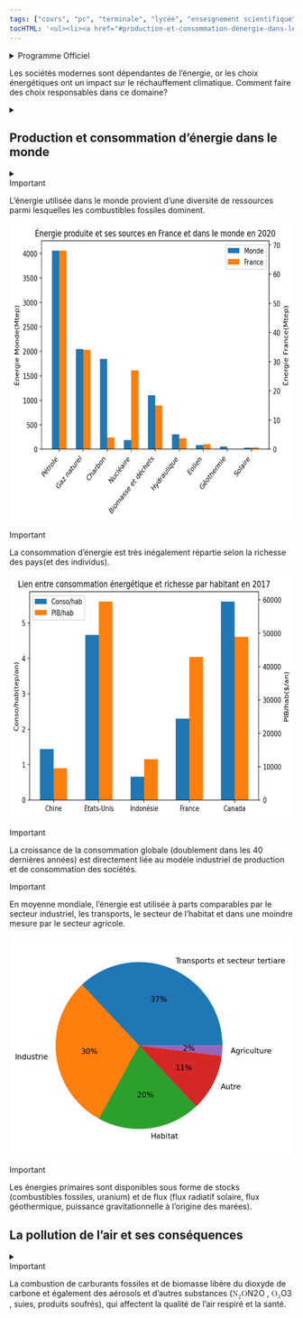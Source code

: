 ```yaml
---
tags: ["cours", "pc", "terminale", "lycée", "enseignement scientifique"]
tocHTML: '<ul><li><a href="#production-et-consommation-dénergie-dans-le-monde" data-localhref="true">Production et consommation d’énergie dans le monde</a></li><li><a href="#la-pollution-de-lair-et-ses-conséquences" data-localhref="true">La pollution de l’air et ses conséquences</a></li></ul>'
---
```






<details class="programme"><summary>Programme Officiel</summary>
<table class="table table-bordered table-hover">
<thead class="table-warning">
<tr class="header">
<th><div class="highlight"><pre><span></span>                    Savoirs
</pre></div>
</th>
<th><div class="highlight"><pre><span></span>          Savoir-faire
</pre></div>
</th>
</tr>
</thead>
<tbody>
<tr class="odd">
<td><p>L’énergie utilisée dans le monde provient d’une diversité de ressources parmi lesquelles les combustibles fossiles dominent.</p>
<p>La consommation en est très inégalement répartie selon la richesse des pays et des individus.</p></td>
<td>Utiliser les différentes unités d’énergie employées (Tonne Équivalent Pétrole (TEP), kWh…) et les convertir en joules – les facteurs de conversion étant fournis.</td>
</tr>
<tr class="even">
<td>La croissance de la consommation globale (doublement dans les 40 dernières années) est directement liée au modèle industriel de production et de consommation des sociétés.</td>
<td>Exploiter des données de production et d’utilisation d’énergie à différentes échelles (mondiale, nationale, individuelle…).</td>
</tr>
<tr class="odd">
<td><p>En moyenne mondiale, cette énergie est utilisée à parts comparables par le secteur industriel, les transports, le secteur de l’habitat et dans une moindre mesure par le secteur agricole.</p>
<p>Les énergies primaires sont disponibles sous forme de stocks (combustibles fossiles, uranium) et de flux (flux radiatif solaire, flux géothermique, puissance gravitationnelle à l’origine des marées).</p></td>
<td>Comparer quelques ordres de grandeur d’énergie et de puissance : corps humain, objets du quotidien, centrale électrique, flux radiatif solaire…</td>
</tr>
<tr class="even">
<td>La combustion de carburants fossiles et de biomasse libère du dioxyde de carbone et également des aérosols et d’autres substances (<span class="katex"><span class="katex-mathml"><math xmlns="http://www.w3.org/1998/Math/MathML"><semantics><mrow><msub><mi mathvariant="normal">N</mi><mn>2</mn></msub><mi mathvariant="normal">O</mi></mrow><annotation encoding="application/x-tex">{\mathrm{N}}_{\mathrm{2}}{\mathrm{O}}</annotation></semantics></math></span><span class="katex-html" aria-hidden="true"><span class="base"><span class="strut" style="height:0.8333em;vertical-align:-0.15em;"></span><span class="mord"><span class="mord"><span class="mord mathrm">N</span></span><span class="msupsub"><span class="vlist-t vlist-t2"><span class="vlist-r"><span class="vlist" style="height:0.3011em;"><span style="top:-2.55em;margin-right:0.05em;"><span class="pstrut" style="height:2.7em;"></span><span class="sizing reset-size6 size3 mtight"><span class="mord mtight"><span class="mord mathrm mtight">2</span></span></span></span></span><span class="vlist-s">​</span></span><span class="vlist-r"><span class="vlist" style="height:0.15em;"><span></span></span></span></span></span></span><span class="mord"><span class="mord mathrm">O</span></span></span></span></span>
, <span class="katex"><span class="katex-mathml"><math xmlns="http://www.w3.org/1998/Math/MathML"><semantics><mrow><msub><mi mathvariant="normal">O</mi><mn>3</mn></msub></mrow><annotation encoding="application/x-tex">{\mathrm{O}_{\mathrm{3}}}</annotation></semantics></math></span><span class="katex-html" aria-hidden="true"><span class="base"><span class="strut" style="height:0.8333em;vertical-align:-0.15em;"></span><span class="mord"><span class="mord"><span class="mord mathrm">O</span><span class="msupsub"><span class="vlist-t vlist-t2"><span class="vlist-r"><span class="vlist" style="height:0.3011em;"><span style="top:-2.55em;margin-left:0em;margin-right:0.05em;"><span class="pstrut" style="height:2.7em;"></span><span class="sizing reset-size6 size3 mtight"><span class="mord mtight"><span class="mord mathrm mtight">3</span></span></span></span></span><span class="vlist-s">​</span></span><span class="vlist-r"><span class="vlist" style="height:0.15em;"><span></span></span></span></span></span></span></span></span></span></span>
, suies, produits soufrés), qui affectent la qualité de l’air respiré et la santé.</td>
<td><p>Calculer la masse de dioxyde de carbone produite par unité d’énergie dégagée pour différents combustibles (l’équation de réaction et l’énergie massique dégagée étant fournies).</p>
<p>À partir de documents épidémiologiques, identifier et expliquer les conséquences sur la santé de certains polluants atmosphériques, telles les particules fines résultant de combustions.</p></td>
</tr>
<tr class="odd">
<td>L’empreinte carbone d’une activité ou d’une personne est la masse de CO2 produite directement ou indirectement par sa consommation d’énergie et/ou de matière première.</td>
<td><p>Comparer sur l’ensemble de leur cycle de vie les impacts d’objets industriels (par exemple, voiture à moteur électrique ou à essence).</p>
<p>À partir de documents, analyser l’empreinte carbone de différentes activités humaines et proposer des comportements pour la minimiser ou la compenser.</p></td>
</tr>
<tr class="even">
<td>Les scénarios de transition écologique font différentes hypothèses sur la quantité de GES émise dans le futur. Ils évaluent les changements prévisibles, affectant principalement les plus fragiles.</td>
<td>Analyser l’impact de l’augmentation du CO2 sur le développement de la végétation, écosystèmes et les conditions de vie des êtres humains,</td>
</tr>
<tr class="odd">
<td>Les projections fournies par les modèles permettent de définir les aléas et peuvent orienter les prises de décision. Les mesures d’adaptation découlent d’une analyse des risques et des options pour y faire face.</td>
<td>Analyser des extraits de documents du GIEC ou d’accords internationaux proposant différents scénarios.</td>
</tr>
</tbody>
</table>
<a class="lien-programme" href="../programme/">Lien vers le programme complet</a></details>

<!-- `youtube: HQoIAs3JGkQ` -->
<div class="intro quarto-layout-panel">
<div class="quarto-layout-row quarto-layout-valign-top">
<div class="quarto-layout-cell" style="flex-basis: 50.0%;justify-content: center;">
<p>Les sociétés modernes sont dépendantes de l’énergie, or les choix énergétiques ont un impact sur le réchauffement climatique. Comment faire des choix responsables dans ce domaine?</p>
</div>
<div class="quarto-layout-cell" style="flex-basis: 50.0%;justify-content: center;">
<p><wc-wikimage title="20160411_Global_warming_line_chart_(1850-2016)_-_Ed_Hawkins.png" caption="Représentation graphique de l'élévation de températures depuis l'ère pré-industrielle."></wc-wikimage></p>
</div>
</div>
</div>
<details class="appli"><summary>&nbsp;</summary>
<p>Évaluation diagnostique P69 du <a href="https://fr.calameo.com/read/004822953a13311d337ec">manuel Hachette Ed.2020</a>.</p>
</details>

<!-- ## Énergie et puissance

Énergie

: L'énergie est une grandeur qui peut être transféré à un corps pour le déplacer ou le
chauffer. On la mesure en joule(J) dans le système international(SI).

Puissance

: C'est l'énergie transférée par unité de temps. On la mesure en watt(W) dans le système
international(SI).

::: prop

$$
1W=1J/s
$$

ou $1J.s^{-1}$ pour les spécialistes!
:::

::: example

Dans une voiture l'énergie est stockée dans le réservoir(ou la batterie).

Le moteur est plus ou moins puissant pour accélérer plus ou moins vite en
consommant plus ou moins d'énergie à la seconde.

:::

TODO: Ordres de grandeurs 


::: {.exp titre="Utilisation d'une bouilloire"}

On lit sur une bouilloire une puissance de __________.

1. Combien de temps faut-il pour élever de 10 °C la température d'un litre
   d'eau.
2. En déduire la durée nécessaire pour faire bouillir 1L d'eau initialement à
   20°C.

_Données:_

- _il faut une calorie pour élever de 1°C la température d'1g d'eau._
- _1 calorie = 4,18J._

:::

-->
<h2 id="production-et-consommation-dénergie-dans-le-monde" class="anchored">Production et consommation d’énergie dans le monde</h2>
<details class="appli"><summary>&nbsp;</summary>
<p>Faire l’activité PP68-69 du Livre Scolaire: <a href="https://lls.fr/ESTP68" class="uri">https://lls.fr/ESTP68</a></p>
</details>

<div class="callout-important callout callout-style-default callout-captioned">
<div class="callout-header d-flex align-content-center">
<div class="callout-icon-container">
<i class="callout-icon"></i>
</div>
<div class="callout-caption-container flex-fill">
Important
</div>
</div>
<div class="callout-body-container callout-body">
<p>L’énergie utilisée dans le monde provient d’une diversité de ressources parmi lesquelles les combustibles fossiles dominent.</p>
</div>
</div>
<div class="cell" data-execution_count="1">
<div class="cell-output cell-output-display">
<p><img src="cours_files/figure-html/cell-2-output-1.png" width="651" height="528"></p>
</div>
</div>
<div class="callout-important callout callout-style-default callout-captioned">
<div class="callout-header d-flex align-content-center">
<div class="callout-icon-container">
<i class="callout-icon"></i>
</div>
<div class="callout-caption-container flex-fill">
Important
</div>
</div>
<div class="callout-body-container callout-body">
<p>La consommation d’énergie est très inégalement répartie selon la richesse des pays(et des individus).</p>
</div>
</div>
<div class="cell" data-execution_count="2">
<div class="cell-output cell-output-display">
<p><img src="cours_files/figure-html/cell-3-output-1.png" width="646" height="432"></p>
</div>
</div>
<p><wc-wikimage title="Energy_consumption_per_capita_2003_(French).png" caption="Consommation énergétique par habitant dans le monde en 2003."></wc-wikimage></p>
<div class="callout-important callout callout-style-default callout-captioned">
<div class="callout-header d-flex align-content-center">
<div class="callout-icon-container">
<i class="callout-icon"></i>
</div>
<div class="callout-caption-container flex-fill">
Important
</div>
</div>
<div class="callout-body-container callout-body">
<p>La croissance de la consommation globale (doublement dans les 40 dernières années) est directement liée au modèle industriel de production et de consommation des sociétés.</p>
</div>
</div>
<p><wc-wikimage title="Energy_consumption_by_source,_OWID.svg" caption="A l'image de la population, la consommation globale d'énergie n'a cessé de croitre ces 40 dernières années."></wc-wikimage></p>
<div class="callout-important callout callout-style-default callout-captioned">
<div class="callout-header d-flex align-content-center">
<div class="callout-icon-container">
<i class="callout-icon"></i>
</div>
<div class="callout-caption-container flex-fill">
Important
</div>
</div>
<div class="callout-body-container callout-body">
<p>En moyenne mondiale, l’énergie est utilisée à parts comparables par le secteur industriel, les transports, le secteur de l’habitat et dans une moindre mesure par le secteur agricole.</p>
</div>
</div>
<div class="cell" data-execution_count="3">
<div class="cell-output cell-output-display">
<p><img src="cours_files/figure-html/cell-4-output-1.png" width="499" height="389"></p>
</div>
</div>
<div class="callout-important callout callout-style-default callout-captioned">
<div class="callout-header d-flex align-content-center">
<div class="callout-icon-container">
<i class="callout-icon"></i>
</div>
<div class="callout-caption-container flex-fill">
Important
</div>
</div>
<div class="callout-body-container callout-body">
<p>Les énergies primaires sont disponibles sous forme de stocks (combustibles fossiles, uranium) et de flux (flux radiatif solaire, flux géothermique, puissance gravitationnelle à l’origine des marées).</p>
</div>
</div>
<h2 id="la-pollution-de-lair-et-ses-conséquences" class="anchored">La pollution de l’air et ses conséquences</h2>
<details class="appli"><summary>&nbsp;</summary>
<p>Faire l’activité PP72-73 du Livre Scolaire: <a href="https://lls.fr/ESTP73" class="uri">https://lls.fr/ESTP73</a></p>
</details>

<div class="callout-important callout callout-style-default callout-captioned">
<div class="callout-header d-flex align-content-center">
<div class="callout-icon-container">
<i class="callout-icon"></i>
</div>
<div class="callout-caption-container flex-fill">
Important
</div>
</div>
<div class="callout-body-container callout-body">
<p>La combustion de carburants fossiles et de biomasse libère du dioxyde de carbone et également des aérosols et d’autres substances (<span class="katex"><span class="katex-mathml"><math xmlns="http://www.w3.org/1998/Math/MathML"><semantics><mrow><msub><mi mathvariant="normal">N</mi><mn>2</mn></msub><mi mathvariant="normal">O</mi></mrow><annotation encoding="application/x-tex">{\mathrm{N}}_{\mathrm{2}}{\mathrm{O}}</annotation></semantics></math></span><span class="katex-html" aria-hidden="true"><span class="base"><span class="strut" style="height:0.8333em;vertical-align:-0.15em;"></span><span class="mord"><span class="mord"><span class="mord mathrm">N</span></span><span class="msupsub"><span class="vlist-t vlist-t2"><span class="vlist-r"><span class="vlist" style="height:0.3011em;"><span style="top:-2.55em;margin-right:0.05em;"><span class="pstrut" style="height:2.7em;"></span><span class="sizing reset-size6 size3 mtight"><span class="mord mtight"><span class="mord mathrm mtight">2</span></span></span></span></span><span class="vlist-s">​</span></span><span class="vlist-r"><span class="vlist" style="height:0.15em;"><span></span></span></span></span></span></span><span class="mord"><span class="mord mathrm">O</span></span></span></span></span>
, <span class="katex"><span class="katex-mathml"><math xmlns="http://www.w3.org/1998/Math/MathML"><semantics><mrow><msub><mi mathvariant="normal">O</mi><mn>3</mn></msub></mrow><annotation encoding="application/x-tex">{\mathrm{O}}_{\mathrm{3}}</annotation></semantics></math></span><span class="katex-html" aria-hidden="true"><span class="base"><span class="strut" style="height:0.8333em;vertical-align:-0.15em;"></span><span class="mord"><span class="mord"><span class="mord mathrm">O</span></span><span class="msupsub"><span class="vlist-t vlist-t2"><span class="vlist-r"><span class="vlist" style="height:0.3011em;"><span style="top:-2.55em;margin-right:0.05em;"><span class="pstrut" style="height:2.7em;"></span><span class="sizing reset-size6 size3 mtight"><span class="mord mtight"><span class="mord mathrm mtight">3</span></span></span></span></span><span class="vlist-s">​</span></span><span class="vlist-r"><span class="vlist" style="height:0.15em;"><span></span></span></span></span></span></span></span></span></span>
, suies, produits soufrés), qui affectent la qualité de l’air respiré et la santé.</p>
</div>
</div>
<!-- 

:::{.exp titre="Rendement d'un panneau solaire"} 

On éclaire perpendiculairement un panneau solaire rectangulaire (15cmx8cm) avec une lampe halogène.

![Photo de l'expérience](../../images/exp_panneau_solaire.jpg)

Le panneau solaire permet d'alimenter une lampe en lui fournissant une tension U=3,58V et une
intensité I=166,5mA. On rappelle que la puissance électrique s'écrit $P=UI$.

![Mesures](../../image/../images/exp_panneau_solaire_mesures.jpg)

On mesure l'éclairement avec un luxmètre au niveau du panneau solaire $E_v=250 lux$. On considérera que dans les conditions de l'expérience $1lux = 4 W.m^{-2}$.

_Calculer le rendement de la conversion énergie lumineuse → énergie électrique._

:::

-->
<!--

::: plus

En utilisant cette page web:

https://www.planete-energies.com/fr/medias/infographies/la-carte-du-monde-de-l-energie-3

Montrer sur des exemples que la consommation d'énergie est très inégalement répartie selon la
richesse des pays(et des individus).

:::

## L'empreinte carbone

Empreinte carbone

: L'empreinte carbone d'une activité ou d'une personne est la masse de CO~2~ produite directement
ou indirectement par sa consommation d'énergie et/ou de matière première.

::: appli

Questions 1 et 3 de l'activité 2 PP72-73 du [manuel Hachette Ed.2020](https://fr.calameo.com/read/004822953a13311d337ec)

:::

La combustion de carburants fossiles et de biomasse libère du dioxyde de carbone et également des
aérosols et d'autres substances (N~2~O, O~3~, suies, produits soufrés), qui affectent la qualité de
l'air respiré et la santé.


::: appli

Activité 2 PP72-73 du [manuel Hachette Ed.2020](https://www.enseignants.hachette-education.com/livres/enseignement-scientifique-terminales-livre-eleve-ed-2020-9782017866138)

1. Doc 1. Comparer l'impact carbone d'un véhicule électrique et d'un véhicule thermique au cours de
   son cycle de vie.
2. Doc 2 et 3. Expliquer à l'oral quel peut-être l'impact de notre mode de vie sur nos émissions de
   carbone.

:::




::: ref

- [Manuel Hachette Ed.2020](https://www.enseignants.hachette-education.com/livres/enseignement-scientifique-terminales-livre-eleve-ed-2020-9782017866138)

::: -->

